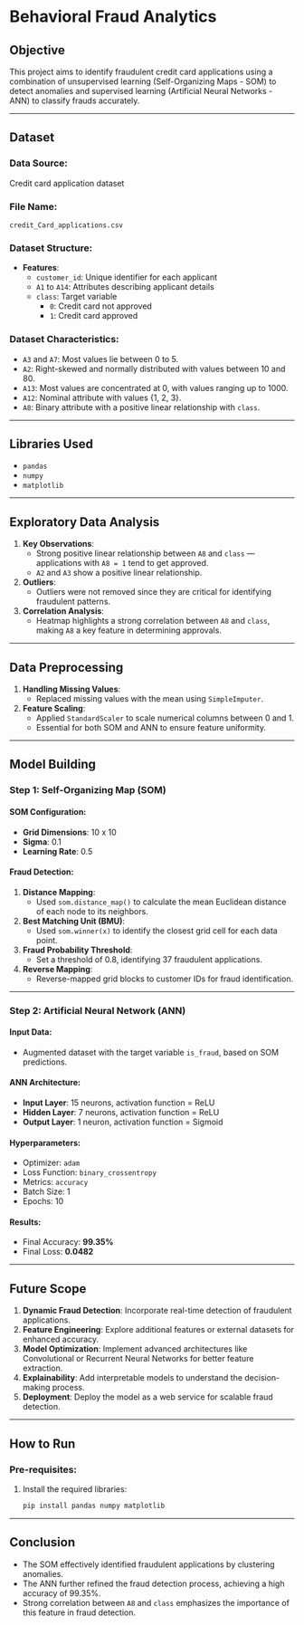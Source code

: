 # Behavioral Fraud Analytics

## Objective
This project aims to identify fraudulent credit card applications using a combination of unsupervised learning (Self-Organizing Maps - SOM) to detect anomalies and supervised learning (Artificial Neural Networks - ANN) to classify frauds accurately.

---

## Dataset

### **Data Source**:  
Credit card application dataset  

### **File Name**:  
`credit_Card_applications.csv`  

### **Dataset Structure**:  
- **Features**:  
  - `customer_id`: Unique identifier for each applicant  
  - `A1` to `A14`: Attributes describing applicant details  
  - `class`: Target variable  
    - `0`: Credit card not approved  
    - `1`: Credit card approved  

### Dataset Characteristics:
- `A3` and `A7`: Most values lie between 0 to 5.  
- `A2`: Right-skewed and normally distributed with values between 10 and 80.  
- `A13`: Most values are concentrated at 0, with values ranging up to 1000.  
- `A12`: Nominal attribute with values {1, 2, 3}.  
- `A8`: Binary attribute with a positive linear relationship with `class`.  

---

## Libraries Used
- `pandas`  
- `numpy`  
- `matplotlib`  

---

## Exploratory Data Analysis
1. **Key Observations**:
   - Strong positive linear relationship between `A8` and `class` — applications with `A8 = 1` tend to get approved.  
   - `A2` and `A3` show a positive linear relationship.  
2. **Outliers**:
   - Outliers were not removed since they are critical for identifying fraudulent patterns.  
3. **Correlation Analysis**:
   - Heatmap highlights a strong correlation between `A8` and `class`, making `A8` a key feature in determining approvals.  

---

## Data Preprocessing
1. **Handling Missing Values**:  
   - Replaced missing values with the mean using `SimpleImputer`.  
2. **Feature Scaling**:  
   - Applied `StandardScaler` to scale numerical columns between 0 and 1.  
   - Essential for both SOM and ANN to ensure feature uniformity.  

---

## Model Building

### **Step 1: Self-Organizing Map (SOM)**

#### SOM Configuration:
- **Grid Dimensions**: 10 x 10  
- **Sigma**: 0.1  
- **Learning Rate**: 0.5  

#### Fraud Detection:
1. **Distance Mapping**:  
   - Used `som.distance_map()` to calculate the mean Euclidean distance of each node to its neighbors.  
2. **Best Matching Unit (BMU)**:  
   - Used `som.winner(x)` to identify the closest grid cell for each data point.  
3. **Fraud Probability Threshold**:  
   - Set a threshold of 0.8, identifying 37 fraudulent applications.  
4. **Reverse Mapping**:  
   - Reverse-mapped grid blocks to customer IDs for fraud identification.  

---

### **Step 2: Artificial Neural Network (ANN)**

#### Input Data:
- Augmented dataset with the target variable `is_fraud`, based on SOM predictions.  

#### ANN Architecture:
- **Input Layer**: 15 neurons, activation function = ReLU  
- **Hidden Layer**: 7 neurons, activation function = ReLU  
- **Output Layer**: 1 neuron, activation function = Sigmoid  

#### Hyperparameters:
- Optimizer: `adam`  
- Loss Function: `binary_crossentropy`  
- Metrics: `accuracy`  
- Batch Size: 1  
- Epochs: 10  

#### Results:
- Final Accuracy: **99.35%**  
- Final Loss: **0.0482**  

---

## Future Scope
1. **Dynamic Fraud Detection**: Incorporate real-time detection of fraudulent applications.  
2. **Feature Engineering**: Explore additional features or external datasets for enhanced accuracy.  
3. **Model Optimization**: Implement advanced architectures like Convolutional or Recurrent Neural Networks for better feature extraction.  
4. **Explainability**: Add interpretable models to understand the decision-making process.  
5. **Deployment**: Deploy the model as a web service for scalable fraud detection.

---

## How to Run

### **Pre-requisites**:
1. Install the required libraries:
   ```bash
   pip install pandas numpy matplotlib

---

## Conclusion
- The SOM effectively identified fraudulent applications by clustering anomalies.  
- The ANN further refined the fraud detection process, achieving a high accuracy of 99.35%.  
- Strong correlation between `A8` and `class` emphasizes the importance of this feature in fraud detection.  

